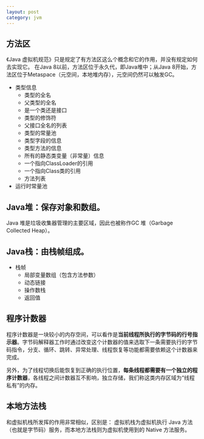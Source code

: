 ```yaml
---
layout: post
category: jvm
---
```


## 方法区
《Java 虚拟机规范》只是规定了有方法区这么个概念和它的作用，并没有规定如何去实现它。
在Java 8以前，方法区位于永久代，即Java堆中；从Java 8开始，方法区位于Metaspace（元空间，本地堆内存），元空间仍然可以触发GC。
- 类型信息
    - 类型的全名
    - 父类型的全名
    - 是一个类还是接口
    - 类型的修饰符
    - 父接口全名的列表
    - 类型的常量池
    - 类型字段的信息
    - 类型方法的信息
    - 所有的静态类变量（非常量）信息
    - 一个指向ClassLoader的引用
    - 一个指向Class类的引用
    - 方法列表
- 运行时常量池

## Java堆：保存对象和数组。
Java 堆是垃圾收集器管理的主要区域，因此也被称作GC 堆（Garbage Collected Heap）。

## Java栈：由栈帧组成。
- 栈帧
    - 局部变量数组（包含方法参数）
    - 动态链接
    - 操作数栈
    - 返回值

## 程序计数器
程序计数器是一块较小的内存空间，可以看作是**当前线程所执行的字节码的行号指示器**。字节码解释器工作时通过改变这个计数器的值来选取下一条需要执行的字节码指令，分支、循环、跳转、异常处理、线程恢复等功能都需要依赖这个计数器来完成。

另外，为了线程切换后能恢复到正确的执行位置，**每条线程都需要有一个独立的程序计数器**，各线程之间计数器互不影响，独立存储，我们称这类内存区域为“线程私有”的内存。

## 本地方法栈
和虚拟机栈所发挥的作用非常相似，区别是： 虚拟机栈为虚拟机执行 Java 方法 （也就是字节码）服务，而本地方法栈则为虚拟机使用到的 Native 方法服务。 